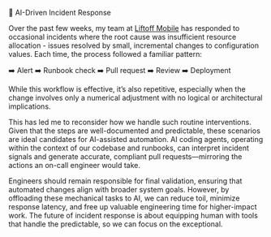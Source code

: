 🚀 AI-Driven Incident Response

Over the past few weeks, my team at [Liftoff Mobile](https://www.linkedin.com/notifications/?filter=all#) has responded to occasional incidents where the root cause was insufficient resource allocation - issues resolved by small, incremental changes to configuration values. Each time, the process followed a familiar pattern:

➡️ Alert
➡️ Runbook check
➡️ Pull request
➡️ Review
➡️ Deployment

While this workflow is effective, it’s also repetitive, especially when the change involves only a numerical adjustment with no logical or architectural implications.  

This has led me to reconsider how we handle such routine interventions. Given that the steps are well-documented and predictable, these scenarios are ideal candidates for AI-assisted automation. AI coding agents, operating within the context of our codebase and runbooks, can interpret incident signals and generate accurate, compliant pull requests—mirroring the actions an on-call engineer would take.

Engineers should remain responsible for final validation, ensuring that automated changes align with broader system goals. However, by offloading these mechanical tasks to AI, we can reduce toil, minimize response latency, and free up valuable engineering time for higher-impact work. The future of incident response is about equipping human with tools that handle the predictable, so we can focus on the exceptional.  